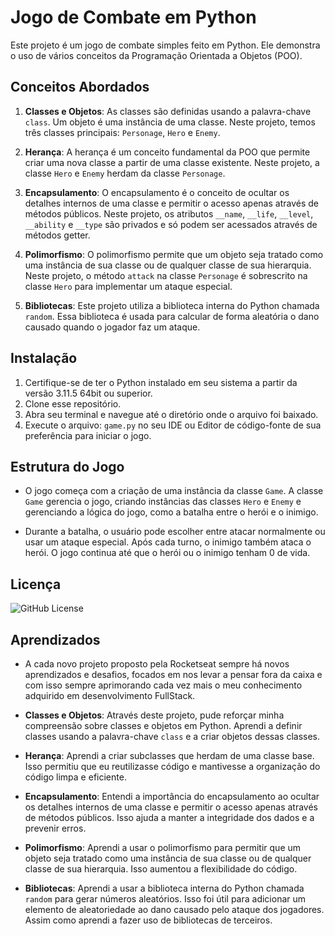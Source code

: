 # Jogo de Combate em Python

Este projeto é um jogo de combate simples feito em Python. Ele demonstra o uso de vários conceitos da Programação Orientada a Objetos (POO).

## Conceitos Abordados

1. **Classes e Objetos**: As classes são definidas usando a palavra-chave `class`. Um objeto é uma instância de uma classe. Neste projeto, temos três classes principais: `Personage`, `Hero` e `Enemy`.

2. **Herança**: A herança é um conceito fundamental da POO que permite criar uma nova classe a partir de uma classe existente. Neste projeto, a classe `Hero` e `Enemy` herdam da classe `Personage`.

3. **Encapsulamento**: O encapsulamento é o conceito de ocultar os detalhes internos de uma classe e permitir o acesso apenas através de métodos públicos. Neste projeto, os atributos `__name`, `__life`, `__level`, `__ability` e `__type` são privados e só podem ser acessados através de métodos getter.

4. **Polimorfismo**: O polimorfismo permite que um objeto seja tratado como uma instância de sua classe ou de qualquer classe de sua hierarquia. Neste projeto, o método `attack` na classe `Personage` é sobrescrito na classe `Hero` para implementar um ataque especial.

5. **Bibliotecas**: Este projeto utiliza a biblioteca interna do Python chamada `random`. Essa biblioteca é usada para calcular de forma aleatória o dano causado quando o jogador faz um ataque.

## Instalação

1. Certifique-se de ter o Python instalado em seu sistema a partir da versão 3.11.5 64bit ou superior.
2. Clone esse repositório.
3. Abra seu terminal e navegue até o diretório onde o arquivo foi baixado.
4. Execute o arquivo: `game.py` no seu IDE ou Editor de código-fonte de sua preferência para iniciar o jogo.

## Estrutura do Jogo

-   O jogo começa com a criação de uma instância da classe `Game`. A classe `Game` gerencia o jogo, criando instâncias das classes `Hero` e `Enemy` e gerenciando a lógica do jogo, como a batalha entre o herói e o inimigo.

-   Durante a batalha, o usuário pode escolher entre atacar normalmente ou usar um ataque especial. Após cada turno, o inimigo também ataca o herói. O jogo continua até que o herói ou o inimigo tenham 0 de vida.

## Licença

![GitHub License](https://img.shields.io/github/license/wiltonmartinsdev/jogo_de_combate)


## Aprendizados

-   A cada novo projeto proposto pela Rocketseat sempre há novos aprendizados e desafios, focados em nos levar a pensar fora da caixa e com isso sempre aprimorando cada vez mais o meu conhecimento adquirido em desenvolvimento FullStack.

-   **Classes e Objetos**: Através deste projeto, pude reforçar minha compreensão sobre classes e objetos em Python. Aprendi a definir classes usando a palavra-chave `class` e a criar objetos dessas classes.

-   **Herança**: Aprendi a criar subclasses que herdam de uma classe base. Isso permitiu que eu reutilizasse código e mantivesse a organização do código limpa e eficiente.

-   **Encapsulamento**: Entendi a importância do encapsulamento ao ocultar os detalhes internos de uma classe e permitir o acesso apenas através de métodos públicos. Isso ajuda a manter a integridade dos dados e a prevenir erros.

-   **Polimorfismo**: Aprendi a usar o polimorfismo para permitir que um objeto seja tratado como uma instância de sua classe ou de qualquer classe de sua hierarquia. Isso aumentou a flexibilidade do código.

-   **Bibliotecas**: Aprendi a usar a biblioteca interna do Python chamada `random` para gerar números aleatórios. Isso foi útil para adicionar um elemento de aleatoriedade ao dano causado pelo ataque dos jogadores. Assim como aprendi a fazer uso de bibliotecas de terceiros.
